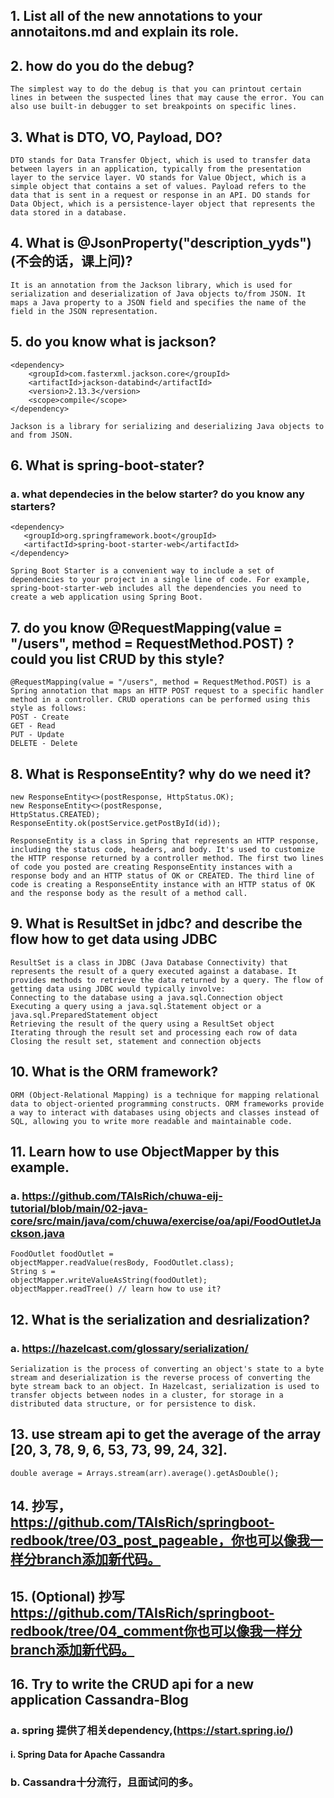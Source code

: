## 1.  List all of the new annotations to your annotaitons.md and explain its role.
## 2.  how do you do the debug?
    The simplest way to do the debug is that you can printout certain lines in between the suspected lines that may cause the error. You can also use built-in debugger to set breakpoints on specific lines. 
## 3.  What is DTO, VO, Payload, DO?
    DTO stands for Data Transfer Object, which is used to transfer data between layers in an application, typically from the presentation layer to the service layer. VO stands for Value Object, which is a simple object that contains a set of values. Payload refers to the data that is sent in a request or response in an API. DO stands for Data Object, which is a persistence-layer object that represents the data stored in a database.
## 4.  What is @JsonProperty("description_yyds") (不会的话，课上问)?
    It is an annotation from the Jackson library, which is used for serialization and deserialization of Java objects to/from JSON. It maps a Java property to a JSON field and specifies the name of the field in the JSON representation.
## 5.  do you know what is jackson?
```
<dependency>
    <groupId>com.fasterxml.jackson.core</groupId>
    <artifactId>jackson-databind</artifactId>
    <version>2.13.3</version>
    <scope>compile</scope>
</dependency>
```

    Jackson is a library for serializing and deserializing Java objects to and from JSON.

## 6.  What is spring-boot-stater? 
### a. what dependecies in the below starter? do you know any starters?
```
<dependency>
   <groupId>org.springframework.boot</groupId>
   <artifactId>spring-boot-starter-web</artifactId>
</dependency>
```
    Spring Boot Starter is a convenient way to include a set of dependencies to your project in a single line of code. For example, spring-boot-starter-web includes all the dependencies you need to create a web application using Spring Boot.
## 7. do you know  @RequestMapping(value = "/users", method = RequestMethod.POST) ? could you list CRUD by this style?
    @RequestMapping(value = "/users", method = RequestMethod.POST) is a Spring annotation that maps an HTTP POST request to a specific handler method in a controller. CRUD operations can be performed using this style as follows:
    POST - Create
    GET - Read
    PUT - Update
    DELETE - Delete
## 8.  What is ResponseEntity? why do we need it?
```
new ResponseEntity<>(postResponse, HttpStatus.OK);
new ResponseEntity<>(postResponse, 
HttpStatus.CREATED);
ResponseEntity.ok(postService.getPostById(id));
```

    ResponseEntity is a class in Spring that represents an HTTP response, including the status code, headers, and body. It's used to customize the HTTP response returned by a controller method. The first two lines of code you posted are creating ResponseEntity instances with a response body and an HTTP status of OK or CREATED. The third line of code is creating a ResponseEntity instance with an HTTP status of OK and the response body as the result of a method call.

## 9.  What is ResultSet in jdbc? and describe the flow how to get data using JDBC

    ResultSet is a class in JDBC (Java Database Connectivity) that represents the result of a query executed against a database. It provides methods to retrieve the data returned by a query. The flow of getting data using JDBC would typically involve:
    Connecting to the database using a java.sql.Connection object
    Executing a query using a java.sql.Statement object or a java.sql.PreparedStatement object
    Retrieving the result of the query using a ResultSet object
    Iterating through the result set and processing each row of data
    Closing the result set, statement and connection objects

## 10. What is the ORM framework?
    ORM (Object-Relational Mapping) is a technique for mapping relational data to object-oriented programming constructs. ORM frameworks provide a way to interact with databases using objects and classes instead of SQL, allowing you to write more readable and maintainable code.
## 11. Learn how to use ObjectMapper by this example.
### a. https://github.com/TAIsRich/chuwa-eij-tutorial/blob/main/02-java-core/src/main/java/com/chuwa/exercise/oa/api/FoodOutletJackson.java
```
FoodOutlet foodOutlet = 
objectMapper.readValue(resBody, FoodOutlet.class);
String s = 
objectMapper.writeValueAsString(foodOutlet);
objectMapper.readTree() // learn how to use it?
```
## 12. What is the serialization and desrialization?
### a. https://hazelcast.com/glossary/serialization/
    Serialization is the process of converting an object's state to a byte stream and deserialization is the reverse process of converting the byte stream back to an object. In Hazelcast, serialization is used to transfer objects between nodes in a cluster, for storage in a distributed data structure, or for persistence to disk.
## 13. use stream api to get the average of the array [20, 3, 78, 9, 6, 53, 73, 99, 24, 32].
    double average = Arrays.stream(arr).average().getAsDouble();
## 14. 抄写，https://github.com/TAIsRich/springboot-redbook/tree/03_post_pageable，你也可以像我一样分branch添加新代码。
## 15. (Optional) 抄写 https://github.com/TAIsRich/springboot-redbook/tree/04_comment你也可以像我一样分branch添加新代码。
## 16. Try to write the CRUD api for a new application Cassandra-Blog
### a. spring 提供了相关dependency,(https://start.spring.io/)
#### i.  Spring Data for Apache Cassandra
### b. Cassandra十分流行，且面试问的多。
